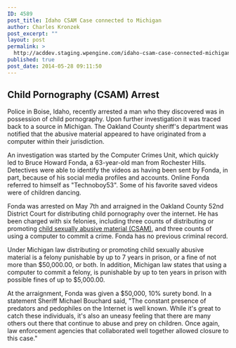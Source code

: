 ```yaml
---
ID: 4589
post_title: Idaho CSAM Case connected to Michigan
author: Charles Kronzek
post_excerpt: ""
layout: post
permalink: >
  http://acddev.staging.wpengine.com/idaho-csam-case-connected-michigan.html
published: true
post_date: 2014-05-28 09:11:50
---
```

<h2>Child Pornography (CSAM) Arrest</h2>
Police in Boise, Idaho, recently arrested a man who they discovered was in possession of child pornography. Upon further investigation it was traced back to a source in Michigan. The Oakland County sheriff's department was notified that the abusive material appeared to have originated from a computer within their jurisdiction.

An investigation was started by the Computer Crimes Unit, which quickly led to Bruce Howard Fonda, a 63-year-old man from Rochester Hills. Detectives were able to identify the videos as having been sent by Fonda, in part, because of his social media profiles and accounts. Online Fonda referred to himself as "Technoboy53". Some of his favorite saved videos were of children dancing.

Fonda was arrested on May 7th and arraigned in the Oakland County 52nd District Court for distributing child pornography over the internet. He has been charged with six felonies, including three counts of distributing or promoting <a href="http://acddev.staging.wpengine.com/mi-child-pornography-laws.html" target="_blank">child sexually abusive material (CSAM)</a>, and three counts of using a computer to commit a crime. Fonda has no previous criminal record.

Under Michigan law distributing or promoting child sexually abusive material is a felony punishable by up to 7 years in prison, or a fine of not more than $50,000.00, or both. In addition, Michigan law states that using a computer to commit a felony, is punishable by up to ten years in prison with possible fines of up to $5,000.00.

At the arraignment, Fonda was given a $50,000, 10% surety bond. In a statement Sheriff Michael Bouchard said, "The constant presence of predators and pedophiles on the Internet is well known. While it's great to catch these individuals, it's also an uneasy feeling that there are many others out there that continue to abuse and prey on children. Once again, law enforcement agencies that collaborated well together allowed closure to this case."